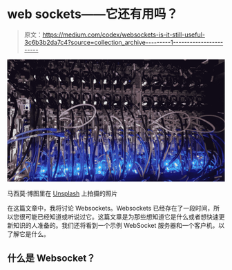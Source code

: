# web sockets——它还有用吗？

> 原文：<https://medium.com/codex/websockets-is-it-still-useful-3c6b3b2da7c4?source=collection_archive---------1----------------------->

![](img/200416e11712c065ebfa53b1c9ce37b7.png)

马西莫·博图里在 [Unsplash](https://unsplash.com/s/photos/network?utm_source=unsplash&utm_medium=referral&utm_content=creditCopyText) 上拍摄的照片

在这篇文章中，我将讨论 Websockets。Websockets 已经存在了一段时间，所以您很可能已经知道或听说过它。这篇文章是为那些想知道它是什么或者想快速更新知识的人准备的。我们还将看到一个示例 WebSocket 服务器和一个客户机，以了解它是什么。

## 什么是 Websocket？